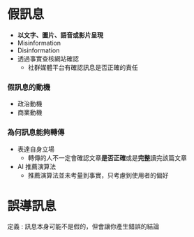 # 假訊息
- **以文字、圖片、語音或影片呈現**
- Misinformation
- Disinformation
- 透過事實查核網站確認
	- 社群媒體平台有確認訊息是否正確的責任
### 假訊息的動機
- 政治動機
- 商業動機

### 為何訊息能夠轉傳
- 表達自身立場
	- 轉傳的人不一定會確認文章**是否正確**或是**完整**讀完該篇文章
- AI 推薦演算法
	- 推薦演算法並未考量到事實，只考慮到使用者的偏好

# 誤導訊息
定義 : 訊息本身可能不是假的，但會讓你產生錯誤的結論